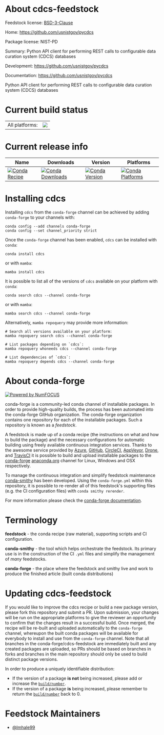 About cdcs-feedstock
====================

Feedstock license: [BSD-3-Clause](https://github.com/conda-forge/cdcs-feedstock/blob/main/LICENSE.txt)

Home: https://github.com/usnistgov/pycdcs

Package license: NIST-PD

Summary: Python API client for performing REST calls to configurable data curation system (CDCS) databases

Development: https://github.com/usnistgov/pycdcs

Documentation: https://github.com/usnistgov/pycdcs

Python API client for performing REST calls to configurable data curation system (CDCS) databases


Current build status
====================


<table><tr><td>All platforms:</td>
    <td>
      <a href="https://dev.azure.com/conda-forge/feedstock-builds/_build/latest?definitionId=9031&branchName=main">
        <img src="https://dev.azure.com/conda-forge/feedstock-builds/_apis/build/status/cdcs-feedstock?branchName=main">
      </a>
    </td>
  </tr>
</table>

Current release info
====================

| Name | Downloads | Version | Platforms |
| --- | --- | --- | --- |
| [![Conda Recipe](https://img.shields.io/badge/recipe-cdcs-green.svg)](https://anaconda.org/conda-forge/cdcs) | [![Conda Downloads](https://img.shields.io/conda/dn/conda-forge/cdcs.svg)](https://anaconda.org/conda-forge/cdcs) | [![Conda Version](https://img.shields.io/conda/vn/conda-forge/cdcs.svg)](https://anaconda.org/conda-forge/cdcs) | [![Conda Platforms](https://img.shields.io/conda/pn/conda-forge/cdcs.svg)](https://anaconda.org/conda-forge/cdcs) |

Installing cdcs
===============

Installing `cdcs` from the `conda-forge` channel can be achieved by adding `conda-forge` to your channels with:

```
conda config --add channels conda-forge
conda config --set channel_priority strict
```

Once the `conda-forge` channel has been enabled, `cdcs` can be installed with `conda`:

```
conda install cdcs
```

or with `mamba`:

```
mamba install cdcs
```

It is possible to list all of the versions of `cdcs` available on your platform with `conda`:

```
conda search cdcs --channel conda-forge
```

or with `mamba`:

```
mamba search cdcs --channel conda-forge
```

Alternatively, `mamba repoquery` may provide more information:

```
# Search all versions available on your platform:
mamba repoquery search cdcs --channel conda-forge

# List packages depending on `cdcs`:
mamba repoquery whoneeds cdcs --channel conda-forge

# List dependencies of `cdcs`:
mamba repoquery depends cdcs --channel conda-forge
```


About conda-forge
=================

[![Powered by
NumFOCUS](https://img.shields.io/badge/powered%20by-NumFOCUS-orange.svg?style=flat&colorA=E1523D&colorB=007D8A)](https://numfocus.org)

conda-forge is a community-led conda channel of installable packages.
In order to provide high-quality builds, the process has been automated into the
conda-forge GitHub organization. The conda-forge organization contains one repository
for each of the installable packages. Such a repository is known as a *feedstock*.

A feedstock is made up of a conda recipe (the instructions on what and how to build
the package) and the necessary configurations for automatic building using freely
available continuous integration services. Thanks to the awesome service provided by
[Azure](https://azure.microsoft.com/en-us/services/devops/), [GitHub](https://github.com/),
[CircleCI](https://circleci.com/), [AppVeyor](https://www.appveyor.com/),
[Drone](https://cloud.drone.io/welcome), and [TravisCI](https://travis-ci.com/)
it is possible to build and upload installable packages to the
[conda-forge](https://anaconda.org/conda-forge) [anaconda.org](https://anaconda.org/)
channel for Linux, Windows and OSX respectively.

To manage the continuous integration and simplify feedstock maintenance
[conda-smithy](https://github.com/conda-forge/conda-smithy) has been developed.
Using the ``conda-forge.yml`` within this repository, it is possible to re-render all of
this feedstock's supporting files (e.g. the CI configuration files) with ``conda smithy rerender``.

For more information please check the [conda-forge documentation](https://conda-forge.org/docs/).

Terminology
===========

**feedstock** - the conda recipe (raw material), supporting scripts and CI configuration.

**conda-smithy** - the tool which helps orchestrate the feedstock.
                   Its primary use is in the construction of the CI ``.yml`` files
                   and simplify the management of *many* feedstocks.

**conda-forge** - the place where the feedstock and smithy live and work to
                  produce the finished article (built conda distributions)


Updating cdcs-feedstock
=======================

If you would like to improve the cdcs recipe or build a new
package version, please fork this repository and submit a PR. Upon submission,
your changes will be run on the appropriate platforms to give the reviewer an
opportunity to confirm that the changes result in a successful build. Once
merged, the recipe will be re-built and uploaded automatically to the
`conda-forge` channel, whereupon the built conda packages will be available for
everybody to install and use from the `conda-forge` channel.
Note that all branches in the conda-forge/cdcs-feedstock are
immediately built and any created packages are uploaded, so PRs should be based
on branches in forks and branches in the main repository should only be used to
build distinct package versions.

In order to produce a uniquely identifiable distribution:
 * If the version of a package **is not** being increased, please add or increase
   the [``build/number``](https://docs.conda.io/projects/conda-build/en/latest/resources/define-metadata.html#build-number-and-string).
 * If the version of a package **is** being increased, please remember to return
   the [``build/number``](https://docs.conda.io/projects/conda-build/en/latest/resources/define-metadata.html#build-number-and-string)
   back to 0.

Feedstock Maintainers
=====================

* [@lmhale99](https://github.com/lmhale99/)

